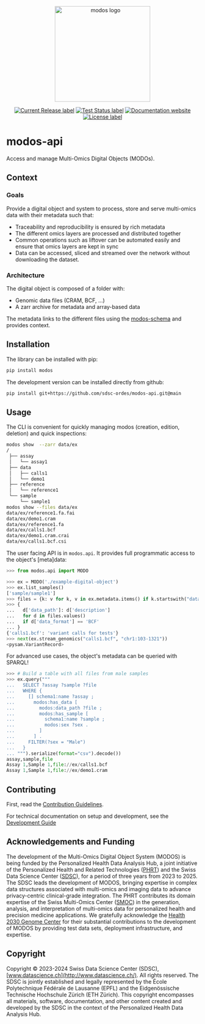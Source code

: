 <p align="center">
  <img src="./docs/img/modos.svg" alt="modos logo" width="250">
</p>

<p align="center">
</p>
<p align="center">
  <a href="https://github.com/sdsc-ordes/modos-api/releases/latest">
    <img src="https://img.shields.io/github/release/sdsc-ordes/modos-api.svg?style=for-the-badge" alt="Current Release label" /></a>
  <a href="https://github.com/sdsc-ordes/modos-api/actions/workflows/poetry-pytest.yml">
    <img src="https://img.shields.io/github/actions/workflow/status/sdsc-ordes/modos-api/poetry-pytest.yml?label=tests&style=for-the-badge" alt="Test Status label" /></a>
  <a href="https://sdsc-ordes.github.io/modos-api">
    <img src="https://img.shields.io/website?url=https%3A%2F%2Fsdsc-ordes.github.io%2Fmodos-api&up_message=online&up_color=blue&down_message=offline&style=for-the-badge&label=docs" alt="Documentation website" /></a>
  <a href="http://www.apache.org/licenses/LICENSE-2.0.html">
    <img src="https://img.shields.io/badge/LICENSE-Apache2.0-ff69b4.svg?style=for-the-badge" alt="License label" /></a>
</p>

# modos-api

Access and manage Multi-Omics Digital Objects (MODOs).

## Context

### Goals

Provide a digital object and system to process, store and serve multi-omics data with their metadata such that:

- Traceability and reproducibility is ensured by rich metadata
- The different omics layers are processed and distributed together
- Common operations such as liftover can be automated easily and ensure that omics layers are kept in sync
- Data can be accessed, sliced and streamed over the network without downloading the dataset.

### Architecture

The digital object is composed of a folder with:

- Genomic data files (CRAM, BCF, ...)
- A zarr archive for metadata and array-based data

The metadata links to the different files using the [modos-schema](https://sdsc-ordes.github.io/modos-schema) and provides context.

## Installation

The library can be installed with pip:
```sh
pip install modos
```

The development version can be installed directly from github:

```sh
pip install git+https://github.com/sdsc-ordes/modos-api.git@main
```

## Usage

The CLI is convenient for quickly managing modos (creation, edition, deletion) and quick inspections:

```bash
modos show  --zarr data/ex
/
 ├── assay
 │   └── assay1
 ├── data
 │   ├── calls1
 │   └── demo1
 ├── reference
 │   └── reference1
 └── sample
     └── sample1
modos show --files data/ex
data/ex/reference1.fa.fai
data/ex/demo1.cram
data/ex/reference1.fa
data/ex/calls1.bcf
data/ex/demo1.cram.crai
data/ex/calls1.bcf.csi
```

The user facing API is in `modos.api`. It provides full programmatic access to the object's [meta]data:

```python
>>> from modos.api import MODO

>>> ex = MODO('./example-digital-object')
>>> ex.list_samples()
['sample/sample1']
>>> files = {k: v for k, v in ex.metadata.items() if k.startswith("data/")}
>>> {
...   d['data_path']: d['description']
...   for d in files.values()
...   if d['data_format'] == 'BCF'
... }
{'calls1.bcf': 'variant calls for tests'}
>>> next(ex.stream_genomics("calls1.bcf", "chr1:103-1321"))
<pysam.VariantRecord>
```

For advanced use cases, the object's metadata can be queried with SPARQL!
```python
>>> # Build a table with all files from male samples
>>> ex.query("""
...   SELECT ?assay ?sample ?file
...   WHERE {
...     [] schema1:name ?assay ;
...       modos:has_data [
...         modos:data_path ?file ;
...         modos:has_sample [
...           schema1:name ?sample ;
...           modos:sex ?sex .
...         ]
...       ] .
...     FILTER(?sex = "Male")
...   }
... """).serialize(format="csv").decode())
assay,sample,file
Assay 1,Sample 1,file://ex/calls1.bcf
Assay 1,Sample 1,file://ex/demo1.cram
```

## Contributing

First, read the [Contribution Guidelines](./CONTRIBUTING.md).

For technical documentation on setup and development, see the [Development Guide](docs/development_guide.md)


## Acknowledgements and Funding

The development of the Multi-Omics Digital Object System (MODOS) is being funded by the Personalized Health Data Analysis Hub, a joint initiative of the Personalized Health and Related Technologies ([PHRT](https://www.sfa-phrt.ch)) and the Swiss Data Science Center ([SDSC](https://datascience.ch)), for a period of three years from 2023 to 2025. The SDSC leads the development of MODOS, bringing expertise in complex data structures associated with multi-omics and imaging data to advance privacy-centric clinical-grade integration. The PHRT contributes its domain expertise of the Swiss Multi-Omics Center ([SMOC](http://smoc.ethz.ch)) in the generation, analysis, and interpretation of multi-omics data for personalized health and precision medicine applications.
We gratefully acknowledge the [Health 2030 Genome Center](https://www.health2030genome.ch/) for their substantial contributions to the development of MODOS by providing test data sets, deployment infrastructure, and expertise.

## Copyright

Copyright © 2023-2024 Swiss Data Science Center (SDSC), [www.datascience.ch](http://www.datascience.ch/). All rights reserved. The SDSC is jointly established and legally represented by the École Polytechnique Fédérale de Lausanne (EPFL) and the Eidgenössische Technische Hochschule Zürich (ETH Zürich). This copyright encompasses all materials, software, documentation, and other content created and developed by the SDSC in the context of the Personalized Health Data Analysis Hub.
